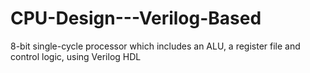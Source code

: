 # CPU-Design---Verilog-Based
 8-bit single-cycle processor which includes an  ALU, a register file and control logic, using Verilog HDL
